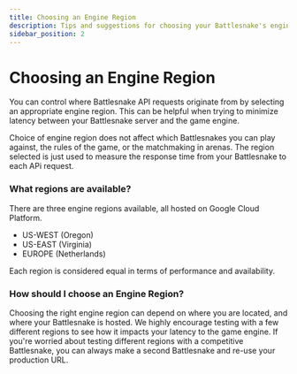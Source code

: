 ```yaml
---
title: Choosing an Engine Region
description: Tips and suggestions for choosing your Battlesnake's engine region.
sidebar_position: 2
---
```


# Choosing an Engine Region

You can control where Battlesnake API requests originate from by selecting an appropriate engine region. This can be helpful when trying to minimize latency between your Battlesnake server and the game engine.

Choice of engine region does not affect which Battlesnakes you can play against, the rules of the game, or the matchmaking in arenas. The region selected is just used to measure the response time from your Battlesnake to each APi request.

### What regions are available?

There are three engine regions available, all hosted on Google Cloud Platform.
* US-WEST (Oregon)
* US-EAST (Virginia)
* EUROPE (Netherlands)

Each region is considered equal in terms of performance and availability.

### How should I choose an Engine Region?

Choosing the right engine region can depend on where you are located, and where your Battlesnake is hosted. We highly encourage testing with a few different regions to see how it impacts your latency to the game engine. If you're worried about testing different regions with a competitive Battlesnake, you can always make a second Battlesnake and re-use your production URL.
